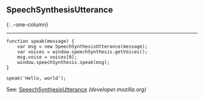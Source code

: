 SpeechSynthesisUtterance
------------------------

{: .-one-column}

------------------------------------------------------------------------

    function speak(message) {
        var msg = new SpeechSynthesisUtterance(message);
        var voices = window.speechSynthesis.getVoices();
        msg.voice = voices[0];
        window.speechSynthesis.speak(msg);
    }

    speak('Hello, world');

See: [SpeechSynthesisUtterance](https://developer.mozilla.org/en-US/docs/Web/API/SpeechSynthesisUtterance) *(developer.mozilla.org)*
